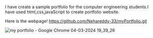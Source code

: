 I have create a sample portfolio for the computer engineering students.I have used html,css,javaScript to create portfolio website.

Here is the webpage!
https://github.com/Nehareddy-33/myPortfolio.git

![my portfolio - Google Chrome 04-03-2024 19_39_26](https://github.com/Nehareddy-33/myPortfolio/assets/114484865/d60230fe-f215-46fa-b197-bbd1190027b8)

